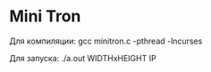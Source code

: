 # Mini Tron
Для компиляции: gcc minitron.c -pthread -lncurses

Для запуска: ./a.out WIDTHxHEIGHT IP
